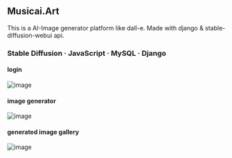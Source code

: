 ## Musicai.Art
This is a AI-Image generator platform like dall-e. Made with django & stable-diffusion-webui api.

### Stable Diffusion · JavaScript · MySQL · Django

#### login
![image](https://github.com/muhammadabir64/muhammadabir64/assets/51321911/a2710708-544a-4600-a48a-9638155523dd)

#### image generator
![image](https://github.com/muhammadabir64/muhammadabir64/assets/51321911/e07b829f-d266-4b75-b07b-0d3fa63e68d1)

#### generated image gallery
![image](https://github.com/muhammadabir64/muhammadabir64/assets/51321911/fbe73c69-d6ac-4d33-9f46-a97e8fc7166d)
